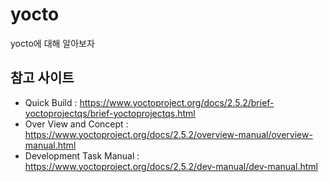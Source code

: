 # yocto
yocto에 대해 알아보자

## 참고 사이트
- Quick Build : https://www.yoctoproject.org/docs/2.5.2/brief-yoctoprojectqs/brief-yoctoprojectqs.html
- Over View and Concept : https://www.yoctoproject.org/docs/2.5.2/overview-manual/overview-manual.html
- Development Task Manual : https://www.yoctoproject.org/docs/2.5.2/dev-manual/dev-manual.html


